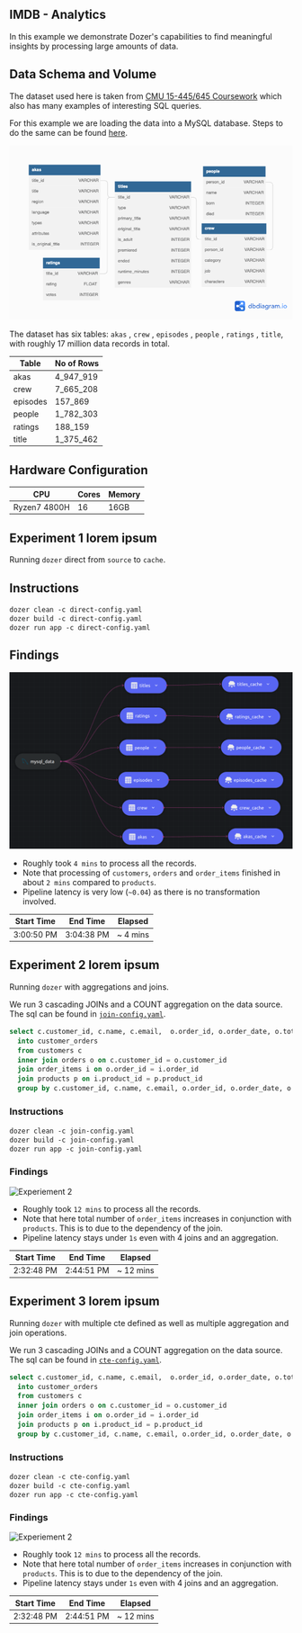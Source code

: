 ## IMDB - Analytics

In this example we demonstrate Dozer's capabilities to find meaningful insights by processing large amounts of data. 

## Data Schema and Volume

The dataset used here is taken from [CMU 15-445/645 Coursework](https://15445.courses.cs.cmu.edu/fall2022/homework1/) which also has many examples of interesting SQL queries.

For this example we are loading the data into a MySQL database. Steps to do the same can be found [here](./running.md).

![Schema](./images/schema.png)

 The dataset has six tables: `akas` , `crew` , `episodes` , `people` , `ratings` , `title`, with roughly 17 million data records in total.

| Table       | No of Rows  |
| ----------- | ----------- |
| akas        | 4_947_919   |
| crew        | 7_665_208   |
| episodes    |  157_869    |
| people      | 1_782_303   |
| ratings     |  188_159    |
| title       | 1_375_462   |

## Hardware Configuration

|      CPU       | Cores |   Memory   |
| -------------- | ----- | ---------- |
| Ryzen7 4800H   |  16   |    16GB    |

## Experiment 1 lorem ipsum

Running `dozer` direct from `source` to `cache`.

## Instructions
```
dozer clean -c direct-config.yaml
dozer build -c direct-config.yaml
dozer run app -c direct-config.yaml
```

## Findings

![Diagram](./images/experiment_1_diagram.png)

 - Roughly took `4 mins` to process all the records.
 - Note that processing of `customers`, `orders` and `order_items` finished in about `2 mins` compared to `products`.
 - Pipeline latency is very low (`~0.04`) as there is no transformation involved.

| Start Time | End Time   | Elapsed  |
| ---------- | ---------- | -------- |
| 3:00:50 PM | 3:04:38 PM | ~ 4 mins |

## Experiment 2 lorem ipsum

Running `dozer` with aggregations and joins.

We run 3 cascading JOINs and a COUNT aggregation on the data source. The sql can be found in [`join-config.yaml`](./join-config.yaml).

```sql
select c.customer_id, c.name, c.email,  o.order_id, o.order_date, o.total_amount, COUNT(*)
  into customer_orders 
  from customers c
  inner join orders o on c.customer_id = o.customer_id
  join order_items i on o.order_id = i.order_id
  join products p on i.product_id = p.product_id
  group by c.customer_id, c.name, c.email, o.order_id, o.order_date, o.total_amount
```

### Instructions
```
dozer clean -c join-config.yaml
dozer build -c join-config.yaml
dozer run app -c join-config.yaml
```

### Findings

![Experiement 2](./images/experiment_2.png)

 - Roughly took `12 mins` to process all the records. 
 - Note that here total number of `order_items` increases in conjunction with `products`. This is to due to the dependency of the join. 
 - Pipeline latency stays under `1s` even with 4 joins and an aggregation.
 
| Start Time | End Time   | Elapsed   |
| ---------- | ---------- | --------- |
| 2:32:48 PM | 2:44:51 PM | ~ 12 mins |

## Experiment 3 lorem ipsum

Running `dozer` with multiple cte defined as well as multiple aggregation and join operations.

We run 3 cascading JOINs and a COUNT aggregation on the data source. The sql can be found in [`cte-config.yaml`](./cte-config.yaml).

```sql
select c.customer_id, c.name, c.email,  o.order_id, o.order_date, o.total_amount, COUNT(*)
  into customer_orders 
  from customers c
  inner join orders o on c.customer_id = o.customer_id
  join order_items i on o.order_id = i.order_id
  join products p on i.product_id = p.product_id
  group by c.customer_id, c.name, c.email, o.order_id, o.order_date, o.total_amount
```

### Instructions
```
dozer clean -c cte-config.yaml
dozer build -c cte-config.yaml
dozer run app -c cte-config.yaml
```

### Findings

![Experiement 2](./images/experiment_2.png)

 - Roughly took `12 mins` to process all the records. 
 - Note that here total number of `order_items` increases in conjunction with `products`. This is to due to the dependency of the join. 
 - Pipeline latency stays under `1s` even with 4 joins and an aggregation.
 
| Start Time | End Time   | Elapsed   |
| ---------- | ---------- | --------- |
| 2:32:48 PM | 2:44:51 PM | ~ 12 mins |